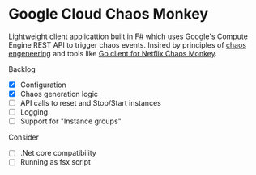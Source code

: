 # Google Cloud Chaos Monkey
Lightweight client applicattion built in F# which uses Google's Compute Engine REST API to trigger chaos events.
Insired by principles of [chaos engeneering](http://principlesofchaos.org/) and tools like [Go client for Netflix Chaos Monkey](https://github.com/mlafeldt/chaosmonkey).

Backlog  
- [x] Configuration  
- [x] Chaos generation logic  
- [ ] API calls to reset and Stop/Start instances  
- [ ] Logging  
- [ ] Support for "Instance groups"
  
Consider  
- [ ] .Net core compatibility  
- [ ] Running as fsx script  
